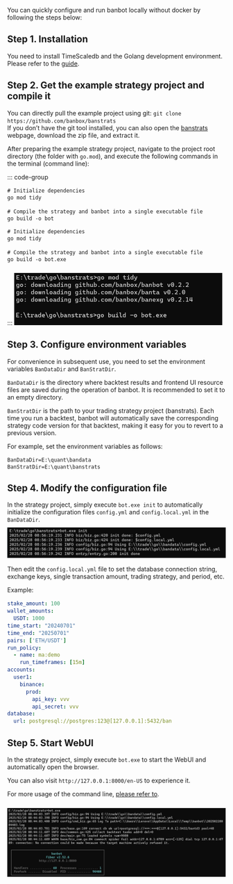 You can quickly configure and run banbot locally without docker by following the steps below:

## Step 1. Installation
You need to install TimeScaledb and the Golang development environment. Please refer to the [guide](./install.md).

## Step 2. Get the example strategy project and compile it
You can directly pull the example project using git: `git clone https://github.com/banbox/banstrats`  
If you don’t have the git tool installed, you can also open the [banstrats](https://github.com/banbox/banstrats) webpage, download the zip file, and extract it.

After preparing the example strategy project, navigate to the project root directory (the folder with `go.mod`), and execute the following commands in the terminal (command line):

::: code-group
```shell [Linux/MacOS]
# Initialize dependencies
go mod tidy

# Compile the strategy and banbot into a single executable file
go build -o bot
```
```shell [Windows]
# Initialize dependencies
go mod tidy

# Compile the strategy and banbot into a single executable file
go build -o bot.exe
```
:::
<img style="width:480px;margin-top:10px" src="/img/compile.jpg"/>

## Step 3. Configure environment variables
For convenience in subsequent use, you need to set the environment variables `BanDataDir` and `BanStratDir`.

`BanDataDir` is the directory where backtest results and frontend UI resource files are saved during the operation of banbot. It is recommended to set it to an empty directory.

`BanStratDir` is the path to your trading strategy project (banstrats). Each time you run a backtest, banbot will automatically save the corresponding strategy code version for that backtest, making it easy for you to revert to a previous version.

For example, set the environment variables as follows:
```text
BanDataDir=E:\quant\bandata
BanStratDir=E:\quant\banstrats
```

## Step 4. Modify the configuration file
In the strategy project, simply execute `bot.exe init` to automatically initialize the configuration files `config.yml` and `config.local.yml` in the `BanDataDir`.
<img style="width:780px;margin-top:10px" src="/img/init_config.jpg"/>

Then edit the `config.local.yml` file to set the database connection string, exchange keys, single transaction amount, trading strategy, and period, etc.

Example:
```yaml
stake_amount: 100
wallet_amounts:
  USDT: 1000
time_start: "20240701"
time_end: "20250701"
pairs: ['ETH/USDT']
run_policy:
  - name: ma:demo
    run_timeframes: [15m]
accounts:
  user1:
    binance:
      prod:
        api_key: vvv
        api_secret: vvv
database:
  url: postgresql://postgres:123@[127.0.0.1]:5432/ban
```

## Step 5. Start WebUI
In the strategy project, simply execute `bot.exe` to start the WebUI and automatically open the browser.

You can also visit `http://127.0.0.1:8000/en-US` to experience it.

For more usage of the command line, [please refer to](./bot_usage.md).

<img style="width:780px;margin-top:10px" src="/img/run_webui.jpg"/>